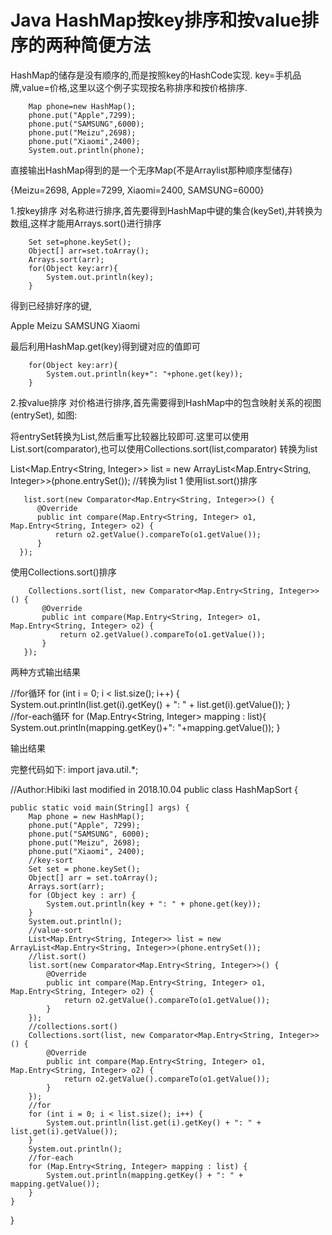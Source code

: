 # Java HashMap按key排序和按value排序的两种简便方法


HashMap的储存是没有顺序的,而是按照key的HashCode实现.
key=手机品牌,value=价格,这里以这个例子实现按名称排序和按价格排序.

        Map phone=new HashMap();
        phone.put("Apple",7299);
        phone.put("SAMSUNG",6000);
        phone.put("Meizu",2698);
        phone.put("Xiaomi",2400);
        System.out.println(phone);
直接输出HashMap得到的是一个无序Map(不是Arraylist那种顺序型储存)

{Meizu=2698, Apple=7299, Xiaomi=2400, SAMSUNG=6000}




1.按key排序
对名称进行排序,首先要得到HashMap中键的集合(keySet),并转换为数组,这样才能用Arrays.sort()进行排序

        Set set=phone.keySet();
        Object[] arr=set.toArray();
        Arrays.sort(arr);
        for(Object key:arr){
            System.out.println(key);
        }
得到已经排好序的键,

Apple
Meizu
SAMSUNG
Xiaomi

最后利用HashMap.get(key)得到键对应的值即可

        for(Object key:arr){
            System.out.println(key+": "+phone.get(key));
        }

2.按value排序
对价格进行排序,首先需要得到HashMap中的包含映射关系的视图(entrySet),
如图:

将entrySet转换为List,然后重写比较器比较即可.这里可以使用List.sort(comparator),也可以使用Collections.sort(list,comparator)
转换为list

 List<Map.Entry<String, Integer>> list = new ArrayList<Map.Entry<String, Integer>>(phone.entrySet()); //转换为list
1
使用list.sort()排序

       list.sort(new Comparator<Map.Entry<String, Integer>>() {
          @Override
          public int compare(Map.Entry<String, Integer> o1, Map.Entry<String, Integer> o2) {
              return o2.getValue().compareTo(o1.getValue());
          }
      });
使用Collections.sort()排序

        Collections.sort(list, new Comparator<Map.Entry<String, Integer>>() {
           @Override
           public int compare(Map.Entry<String, Integer> o1, Map.Entry<String, Integer> o2) {
               return o2.getValue().compareTo(o1.getValue());
           }
       });
两种方式输出结果

 //for循环
         for (int i = 0; i < list.size(); i++) {
            System.out.println(list.get(i).getKey() + ": " + list.get(i).getValue());
        }      
 //for-each循环
           for (Map.Entry<String, Integer> mapping : list){
            System.out.println(mapping.getKey()+": "+mapping.getValue());
        }      

输出结果


完整代码如下:
import java.util.*;

//Author:Hibiki last modified in 2018.10.04
public class HashMapSort {

    public static void main(String[] args) {
        Map phone = new HashMap();
        phone.put("Apple", 7299);
        phone.put("SAMSUNG", 6000);
        phone.put("Meizu", 2698);
        phone.put("Xiaomi", 2400);
        //key-sort
        Set set = phone.keySet();
        Object[] arr = set.toArray();
        Arrays.sort(arr);
        for (Object key : arr) {
            System.out.println(key + ": " + phone.get(key));
        }
        System.out.println();
        //value-sort
        List<Map.Entry<String, Integer>> list = new ArrayList<Map.Entry<String, Integer>>(phone.entrySet());
        //list.sort()
        list.sort(new Comparator<Map.Entry<String, Integer>>() {
            @Override
            public int compare(Map.Entry<String, Integer> o1, Map.Entry<String, Integer> o2) {
                return o2.getValue().compareTo(o1.getValue());
            }
        });
        //collections.sort()
        Collections.sort(list, new Comparator<Map.Entry<String, Integer>>() {
            @Override
            public int compare(Map.Entry<String, Integer> o1, Map.Entry<String, Integer> o2) {
                return o2.getValue().compareTo(o1.getValue());
            }
        });
        //for
        for (int i = 0; i < list.size(); i++) {
            System.out.println(list.get(i).getKey() + ": " + list.get(i).getValue());
        }
        System.out.println();
        //for-each
        for (Map.Entry<String, Integer> mapping : list) {
            System.out.println(mapping.getKey() + ": " + mapping.getValue());
        }
    }
}
